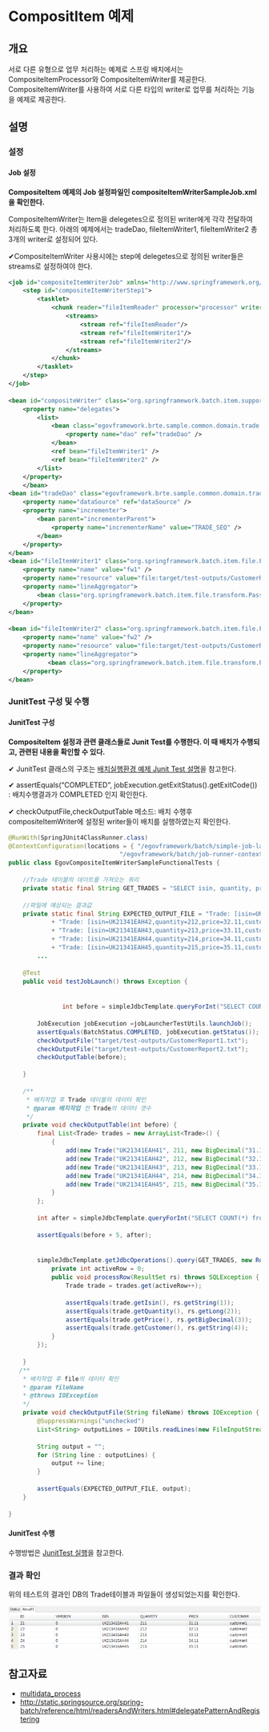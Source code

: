 # CompositItem 예제

## 개요
서로 다른 유형으로 업무 처리하는 예제로 스프링 배치에서는 CompositeItemProcessor와 CompositeItemWriter를 제공한다. CompositeItemWriter를 사용하여 서로 다른 타입의 writer로 업무를 처리하는 기능을 예제로 제공한다.

## 설명
### 설정
#### Job 설정
<b>CompositeItem 예제의 Job 설정파일인 compositeItemWriterSampleJob.xml을 확인한다.</b>

CompositeItemWriter는 Item을 delegetes으로 정의된 writer에게 각각 전달하여 처리하도록 한다. 아래의 예제에서는 tradeDao, fileItemWriter1, fileItemWriter2 총 3개의 writer로 설정되어 있다.

✔CompositeItemWriter 사용시에는 step에 delegetes으로 정의된 writer들은 streams로 설정하여야 한다.

```xml
<job id="compositeItemWriterJob" xmlns="http://www.springframework.org/schema/batch" >
	<step id="compositeItemWriterStep1">
		<tasklet>
			<chunk reader="fileItemReader" processor="processor" writer="compositeWriter" commit-interval="1">
				<streams>
					<stream ref="fileItemReader"/>
					<stream ref="fileItemWriter1"/>
					<stream ref="fileItemWriter2"/>
				</streams>
			</chunk>
		</tasklet>
	</step>
</job>
 
<bean id="compositeWriter" class="org.springframework.batch.item.support.CompositeItemWriter">
	<property name="delegates">
		<list>
			<bean class="egovframework.brte.sample.common.domain.trade.TradeWriter">
				<property name="dao" ref="tradeDao" />
			</bean>
			<ref bean="fileItemWriter1" />
			<ref bean="fileItemWriter2" />
		</list>
	</property>
	</bean>
<bean id="tradeDao" class="egovframework.brte.sample.common.domain.trade.JdbcTradeDao">
	<property name="dataSource" ref="dataSource" />
	<property name="incrementer">
		<bean parent="incrementerParent">
			<property name="incrementerName" value="TRADE_SEQ" />
		</bean>
	</property>
</bean>
<bean id="fileItemWriter1" class="org.springframework.batch.item.file.FlatFileItemWriter">
	<property name="name" value="fw1" />
	<property name="resource" value="file:target/test-outputs/CustomerReport1.txt" />
	<property name="lineAggregator">
		<bean class="org.springframework.batch.item.file.transform.PassThroughLineAggregator" />
	</property>
</bean>
 
<bean id="fileItemWriter2" class="org.springframework.batch.item.file.FlatFileItemWriter">
	<property name="name" value="fw2" />
	<property name="resource" value="file:target/test-outputs/CustomerReport2.txt" />
	<property name="lineAggregator">
	       <bean class="org.springframework.batch.item.file.transform.PassThroughLineAggregator" />
	</property>
</bean>
```

### JunitTest 구성 및 수행
#### JunitTest 구성
<b>CompositeItem 설정과 관련 클래스들로 Junit Test를 수행한다. 이 때 배치가 수행되고, 관련된 내용을 확인할 수 있다.</b>

✔ JunitTest 클래스의 구조는 [배치실행환경 예제 Junit Test 설명](./batch-example-run_junit_test.md)을 참고한다.

✔ assertEquals(“COMPLETED”, jobExecution.getExitStatus().getExitCode()) : 배치수행결과가 COMPLETED 인지 확인한다.

✔ checkOutputFile,checkOutputTable 메소드: 배치 수행후 compositeItemWriter에 설정된 writer들이 배치를 실행하였는지 확인한다.

```java
@RunWith(SpringJUnit4ClassRunner.class)
@ContextConfiguration(locations = { "/egovframework/batch/simple-job-launcher-context.xml", "/egovframework/batch/jobs/compositeItemWriterSampleJob.xml",
                               "/egovframework/batch/job-runner-context.xml" })
public class EgovCompositeItemWriterSampleFunctionalTests {
 
	//Trade 테이블의 데이트를 가져오는 쿼리 
	private static final String GET_TRADES = "SELECT isin, quantity, price, customer FROM TRADE order by isin";
 
	//파일에 예상되는 결과값
	private static final String EXPECTED_OUTPUT_FILE = "Trade: [isin=UK21341EAH41,quantity=211,price=31.11,customer=customer1]"
			+ "Trade: [isin=UK21341EAH42,quantity=212,price=32.11,customer=customer2]"
			+ "Trade: [isin=UK21341EAH43,quantity=213,price=33.11,customer=customer3]"
			+ "Trade: [isin=UK21341EAH44,quantity=214,price=34.11,customer=customer4]"
			+ "Trade: [isin=UK21341EAH45,quantity=215,price=35.11,customer=customer5]";
        ...
 
	@Test
	public void testJobLaunch() throws Exception {
 
 
               int before = simpleJdbcTemplate.queryForInt("SELECT COUNT(*) from TRADE");
 
		JobExecution jobExecution =jobLauncherTestUtils.launchJob();
		assertEquals(BatchStatus.COMPLETED, jobExecution.getStatus());
		checkOutputFile("target/test-outputs/CustomerReport1.txt");
		checkOutputFile("target/test-outputs/CustomerReport2.txt");
		checkOutputTable(before);
 
	}
 
	/**
	 * 배치작업 후 Trade 테이블의 데이터 확인
	 * @param 배치작업 전 Trade의 데이터 갯수
	 */
	private void checkOutputTable(int before) {
		final List<Trade> trades = new ArrayList<Trade>() {
			{
				add(new Trade("UK21341EAH41", 211, new BigDecimal("31.11"), "customer1"));
				add(new Trade("UK21341EAH42", 212, new BigDecimal("32.11"), "customer2"));
				add(new Trade("UK21341EAH43", 213, new BigDecimal("33.11"), "customer3"));
				add(new Trade("UK21341EAH44", 214, new BigDecimal("34.11"), "customer4"));
				add(new Trade("UK21341EAH45", 215, new BigDecimal("35.11"), "customer5"));
			}
		};
 
		int after = simpleJdbcTemplate.queryForInt("SELECT COUNT(*) from TRADE");
 
		assertEquals(before + 5, after);
 
 
		simpleJdbcTemplate.getJdbcOperations().query(GET_TRADES, new RowCallbackHandler() {
			private int activeRow = 0;
			public void processRow(ResultSet rs) throws SQLException {
				Trade trade = trades.get(activeRow++);
 
				assertEquals(trade.getIsin(), rs.getString(1));
				assertEquals(trade.getQuantity(), rs.getLong(2));
				assertEquals(trade.getPrice(), rs.getBigDecimal(3));
				assertEquals(trade.getCustomer(), rs.getString(4));
			}
		});
 
	}
   /**
    * 배치작업 후 file의 데이터 확인
    * @param fileName
    * @throws IOException
    */
	private void checkOutputFile(String fileName) throws IOException {
		@SuppressWarnings("unchecked")
		List<String> outputLines = IOUtils.readLines(new FileInputStream(fileName));
 
		String output = "";
		for (String line : outputLines) {
			output += line;
		}
 
		assertEquals(EXPECTED_OUTPUT_FILE, output);
	}
 
}
```

#### JunitTest 수행
수행방법은 [JunitTest 실행](https://www.egovframe.go.kr/wiki/doku.php?id=egovframework:dev2:tst:test_case)을 참고한다.

### 결과 확인
위의 테스트의 결과인 DB의 Trade테이블과 파일들이 생성되었는지를 확인한다.

![compositewriter_datadb](./images/compositewriter_datadb.png)

## 참고자료
- [multidata_process](./batch-core-multidata_process.md)
- http://static.springsource.org/spring-batch/reference/html/readersAndWriters.html#delegatePatternAndRegistering
